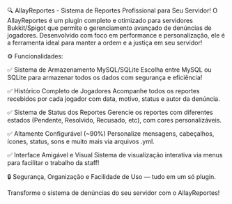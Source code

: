 🔍 AllayReportes - Sistema de Reportes Profissional para Seu Servidor!
O AllayReportes é um plugin completo e otimizado para servidores Bukkit/Spigot que permite o gerenciamento avançado de denúncias de jogadores. Desenvolvido com foco em performance e personalização, ele é a ferramenta ideal para manter a ordem e a justiça em seu servidor!

⚙️ Funcionalidades:

✅ Sistema de Armazenamento MySQL/SQLite
Escolha entre MySQL ou SQLite para armazenar todos os dados com segurança e eficiência!

✅ Histórico Completo de Jogadores
Acompanhe todos os reportes recebidos por cada jogador com data, motivo, status e autor da denúncia.

✅ Sistema de Status dos Reportes
Gerencie os reportes com diferentes estados (Pendente, Resolvido, Recusado, etc), com cores personalizáveis.

✅ Altamente Configurável (~90%)
Personalize mensagens, cabeçalhos, ícones, status, sons e muito mais via arquivos .yml.

✅ Interface Amigável e Visual
Sistema de visualização interativa via menus para facilitar o trabalho da staff!

🔒 Segurança, Organização e Facilidade de Uso — tudo em um só plugin.

Transforme o sistema de denúncias do seu servidor com o AllayReportes!
